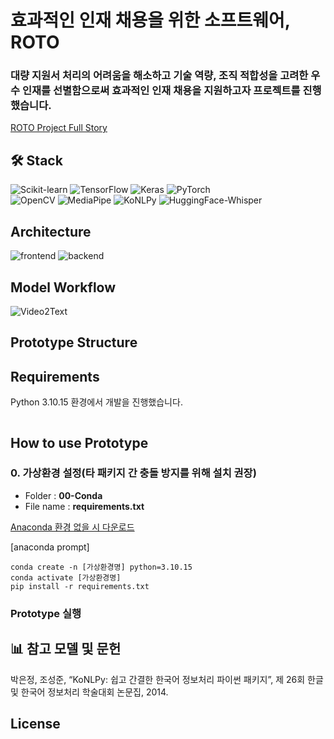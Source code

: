 # 효과적인 인재 채용을 위한 소프트웨어, ROTO
### 대량 지원서 처리의 어려움을 해소하고 기술 역량, 조직 적합성을 고려한 우수 인재를 선별함으로써 효과적인 인재 채용을 지원하고자 프로젝트를 진행했습니다.
[ROTO Project Full Story]()

## 🛠 Stack

![Scikit-learn](https://img.shields.io/badge/Scikit-leran-F7931E?style=for-the-badge&logo=Scikit-learn&logoColor=white)
![TensorFlow](https://img.shields.io/badge/TensorFlow-%23FF6F00.svg?style=for-the-badge&logo=TensorFlow&logoColor=white)
![Keras](https://img.shields.io/badge/Keras-%23D00000.svg?style=for-the-badge&logo=Keras&logoColor=white)
![PyTorch](https://img.shields.io/badge/PyTorch-EE4C2C?style=for-the-badge&logo=PyTorch&logoColor=white)</br>
![OpenCV](https://img.shields.io/badge/opencv-%23white.svg?style=for-the-badge&logo=opencv&logoColor=white)
![MediaPipe](https://img.shields.io/badge/MediaPipe-0F9D58?style=for-the-badge&logo=Google&logoColor=white)
![KoNLPy](https://img.shields.io/badge/KoNLPy-cc1417?style=for-the-badge&logo=KoNLPy&logoColor=white)
![HuggingFace-Whisper](https://img.shields.io/badge/Whisper-FFD21E?style=for-the-badge&logo=HuggingFace&logoColor=white)

## Architecture
![frontend](https://github.com/user-attachments/assets/f0a5b92c-c70f-4276-a589-2acad2d85267)
![backend](https://github.com/user-attachments/assets/ebf14213-4d66-44cf-8922-787838bfdb3f)

## Model Workflow
![Video2Text](https://github.com/user-attachments/assets/f96d7276-3106-4fe5-8604-0fc6a39cbfeb)


## Prototype Structure

## Requirements
Python 3.10.15 환경에서 개발을 진행했습니다.

```

```

## How to use Prototype
### 0. 가상환경 설정(타 패키지 간 충돌 방지를 위해 설치 권장)
- Folder : **00-Conda**
- File name : **requirements.txt**

[Anaconda 환경 없을 시 다운로드](https://www.anaconda.com/download)

[anaconda prompt]
```
conda create -n [가상환경명] python=3.10.15
conda activate [가상환경명]
pip install -r requirements.txt
```

### Prototype 실행






## 📊 참고 모델 및 문헌
박은정, 조성준, “KoNLPy: 쉽고 간결한 한국어 정보처리 파이썬 패키지”, 제 26회 한글 및 한국어 정보처리 학술대회 논문집, 2014.

## License
